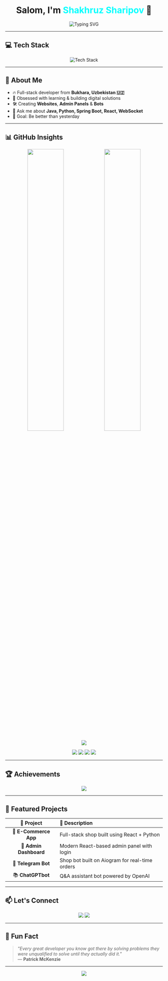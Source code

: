 <h1 align="center">Salom, I'm <span style="color:#0ff;">Shakhruz Sharipov</span> 👋</h1>

<p align="center">
  <img src="https://readme-typing-svg.demolab.com?font=Fira+Code&size=24&duration=3000&pause=1000&center=true&vCenter=true&width=600&lines=Full-Stack+Developer;Crafting+awesome+things;Code.+Create.+Conquer." alt="Typing SVG" />
</p>

---

## 💻 Tech Stack

<p align="center">
  <img src="https://skillicons.dev/icons?i=java,python,react,spring,postgresql,docker,git,html,css,js&theme=light" alt="Tech Stack" />
</p>

---

## 🚀 About Me

- 🔥 Full-stack developer from <strong>Bukhara, Uzbekistan 🇺🇿</strong>  
- 🧠 Obsessed with learning & building digital solutions  
- 🛠️ Creating <strong>Websites</strong>, <strong>Admin Panels</strong> & <strong>Bots</strong>  
- 💬 Ask me about <strong>Java, Python, Spring Boot, React, WebSocket</strong>  
- 🎯 Goal: Be better than yesterday  

---

## 📊 GitHub Insights

<p align="center">
  <img src="https://github-readme-stats.vercel.app/api?username=Karatin11&show_icons=true&theme=radical&border_radius=20&count_private=true" width="48%" />
  <img src="https://github-readme-streak-stats.herokuapp.com/?user=Karatin11&theme=radical&border_radius=20" width="48%" />
</p>

<p align="center">
  <img src="https://github-profile-summary-cards.vercel.app/api/cards/profile-details?username=Karatin11&theme=radical" />
</p>

<p align="center">
  <img src="https://img.shields.io/badge/Total%20Commits-12.4k-purple?style=for-the-badge&logo=git" />
  <img src="https://img.shields.io/badge/Repositories-74-success?style=for-the-badge&logo=github" />
  <img src="https://img.shields.io/badge/Pull%20Requests-852-orange?style=for-the-badge&logo=githubactions" />
  <img src="https://img.shields.io/badge/Contributions-25k-red?style=for-the-badge&logo=github" />
</p>

---

## 🏆 Achievements

<p align="center">
  <img src="https://github-profile-trophy.vercel.app/?username=Karatin11&theme=radical&margin-w=15&no-bg=true" />
</p>

---

## 🌟 Featured Projects

| 🚀 Project | 📝 Description |
| :---: | :--- |
| 🛒 **E-Commerce App** | Full-stack shop built using React + Python |
| 🧾 **Admin Dashboard** | Modern React-based admin panel with login |
| 🤖 **Telegram Bot** | Shop bot built on Aiogram for real-time orders |
| 📚 **ChatGPTbot** | Q&A assistant bot powered by OpenAI |

---

## 📫 Let's Connect

<p align="center">
  <a href="https://shakhruzsharipov.pp.ua"><img src="https://img.shields.io/badge/Website-shakhruzsharipov.pp.ua-007ACC?style=for-the-badge&logo=google-chrome" /></a>
  <a href="https://t.me/IAMProgramist"><img src="https://img.shields.io/badge/Telegram-@IAMProgramist-29b6f6?style=for-the-badge&logo=telegram" /></a>
</p>

---

## 🧠 Fun Fact

> _"Every great developer you know got there by solving problems they were unqualified to solve until they actually did it."_  
> — **Patrick McKenzie**

---

<p align="center">
  <img src="https://capsule-render.vercel.app/api?type=waving&color=gradient&height=100&section=footer" />
</p>
